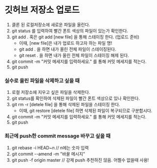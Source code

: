 # 깃허브 저장소 업로드

1. 클론 된 로컬저장소에 새로운 파일을 올린다.
2. git status 를 입력하여 빨간 폰트 색상의 파일이 있는가 확인한다.
3. git add . 혹은 git add [new file] 을 통해 스테이징 한다. (업로드 준비)
	- 이때, [new file]은 내가 업로드 하고자 하는 파일 명!
	- git add . 을 하면 내가 올린 전체 파일이 스테이징된다.
	- git reset . 을 하면 내가 올린 전체 파일이 스테이징 해제 된다.
4. git commit -m "커밋 메세지를 입력하세요." 를 통해 커밋 메세지를 적는다.
5. git push

### 실수로 올린 파일을 삭제하고 싶을 때

1. 로컬 저장소에 지우고 싶은 파일을 삭제한다.
2. git status를 확인하여 삭제된 파일이 빨간 폰트 색상으로 있나 확인한다.
3. git rm -r [detele file] 을 통해 삭제된 파일을 스테이징 한다.
	- 이때, git restore [detele file] 하면 삭제된 파일이 복구되므로 구분합시다.
4. git commit -m "커밋 메세지를 입력하세요." 를 통해 커밋 메세지를 적는다.
5. git push

### 최근에 push한 commit message 바꾸고 싶을 때

1. git rebase -i HEAD~n // n에는 숫자 입력
2. git commit --amend -m "바꿀 메시지"
3. git push -f origin master // 강제 push 추천하진 않음. 어쩔수 없을때 사용!